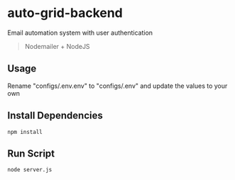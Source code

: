 # auto-grid-backend
Email automation system with user authentication

> Nodemailer + NodeJS

## Usage

Rename "configs/.env.env" to "configs/.env" and update the values to your own

## Install Dependencies

```
npm install
```

## Run Script
```
node server.js
```
